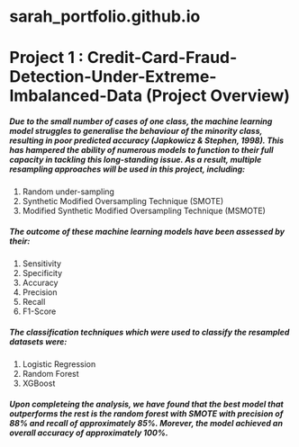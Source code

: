 # sarah_portfolio.github.io

# Project 1 : Credit-Card-Fraud-Detection-Under-Extreme-Imbalanced-Data (Project Overview)

##### Due to the small number of cases of one class, the machine learning model struggles to generalise the behaviour of the minority class, resulting in poor predicted accuracy (Japkowicz & Stephen, 1998). This has hampered the ability of numerous models to function to their full capacity in tackling this long-standing issue. As a result, multiple resampling approaches will be used in this project, including:

1. Random under-sampling
2. Synthetic Modified Oversampling Technique (SMOTE) 
3. Modified Synthetic Modified Oversampling Technique (MSMOTE) 

##### The outcome of these machine learning models have been assessed by their:
1. Sensitivity 
2. Specificity
3. Accuracy
4. Precision
5. Recall
6. F1-Score

##### The classification techniques which were used to classify the resampled datasets were:
1. Logistic Regression
2. Random Forest
3. XGBoost

##### Upon completeing the analysis, we have found that the best model that outperforms the rest is the random forest with SMOTE with precision of 88% and recall of approximately 85%. Morever, the model achieved an overall accuracy of approximately 100%. 
